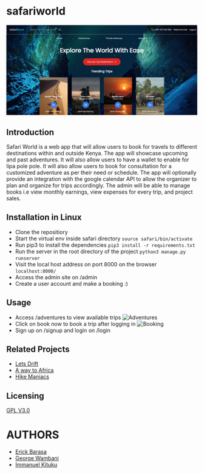 # safariworld
![safari world home](home_page.png)

## Introduction
Safari World is a web app that will allow users to book for travels to different destinations within and outside Kenya.  The app will showcase upcoming and past adventures. It will also allow users to have a wallet to enable for lipa pole pole. It will also allow users to book for consultation for a customized adventure as per their need or schedule.  The app will optionally provide an integration with the google calendar API to allow the organizer to plan and organize for trips accordingly. The admin will be able to manage books i.e view monthly earnings, view expenses for every trip, and project sales. 

## Installation in Linux
- Clone the repositiory
- Start the virtual env inside safari directory
```source safari/bin/activate```
- Run pip3 to install the dependencies
```pip3 install -r requirements.txt```
- Run the server in the root directory of the project
```python3 manage.py runserver```
- Visit the local host address on port 8000 on the browser
```localhost:8000/```
- Access the admin site on /admin
- Create a user account and make a booking :)
 

## Usage
- Access /adventures to view available trips
![Adventures](src/images/adventures.gif)
- Click on book now to book a trip after logging in
![Booking](src/images/booking.gif)
- Sign up on /signup and login on /login


## Related Projects
- [Lets Drift](https://letsdrift.co.ke/)
- [A way to Africa](https://www.awaytoafrica.com/)
- [Hike Maniacs](https://hikemaniak.co.ke/)

## Licensing
[GPL V3.0](https://choosealicense.com/licenses/gpl-3.0/)



# AUTHORS
- [Erick Barasa](https://github.com/procode3)
- [George Wambani](https://github.com/wambani01)
- [Immanuel Kituku](https://github.com/manuel254)
